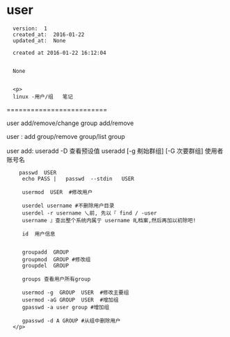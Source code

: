 
  # user

      version:  1
      created_at:  2016-01-22
      updated_at:  None

      created at 2016-01-22 16:12:04 


      None


      <p>
      linux -用户/组   笔记
=========================


user   add/remove/change
group  add/remove

user :  add group/remove group/list group



user add:
   useradd -D  查看预设值
     useradd  [-g 刜始群组] [-G 次要群组]  使用者账号名

        passwd  USER
         echo PASS |   passwd  --stdin   USER

         usermod  USER  #修改用户

         userdel username #不删除用户目录
         userdel -r username 乀前, 先以『 find / -user
         username 』查出整个系统内属亍 username 癿档案,然后再加以初除吧!

         id  用户信息


         groupadd  GROUP
         groupmod  GROUP #修改组
         groupdel  GROUP

         groups 查看用户所有group

         usermod -g  GROUP  USER  #修改主要组
         usermod -aG GROUP  USER  #增加组
         gpasswd -a user group #增加组

         gpasswd -d A GROUP #从组中删除用户
      </p>

  
